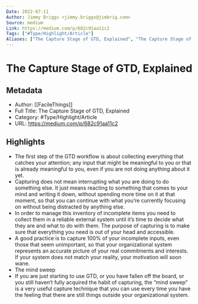 ```yaml
---
Date: 2022-07-11
Author: Jimmy Briggs <jimmy.briggs@jimbrig.com>
Source: medium
Link: https://medium.com/p/682c91aa11c2
Tags: ["#Type/Highlight/Article"]
Aliases: ["The Capture Stage of GTD, Explained", "The Capture Stage of GTD, Explained"]
---
```

# The Capture Stage of GTD, Explained

## Metadata
- Author: [[FacileThings]]
- Full Title: The Capture Stage of GTD, Explained
- Category: #Type/Highlight/Article
- URL: https://medium.com/p/682c91aa11c2

## Highlights
- The first step of the GTD workflow is about collecting everything that catches your attention; any input that might be meaningful to you or that is already meaningful to you, even if you are not doing anything about it yet.
- Capturing does not mean interrupting what you are doing to do something else. It just means reacting to something that comes to your mind and writing it down, without spending more time on it at that moment, so that you can continue with what you’re currently focusing on without being distracted by anything else.
- In order to manage this inventory of incomplete items you need to collect them in a reliable external system until it’s time to decide what they are and what to do with them. The purpose of capturing is to make sure that everything you need is out of your head and accessible.
- A good practice is to capture 100% of your incomplete inputs, even those that seem unimportant, so that your organizational system represents an accurate picture of your real commitments and interests. If your system does not match your reality, your motivation will soon wane.
- The mind sweep
- If you are just starting to use GTD, or you have fallen off the board, or you still haven’t fully acquired the habit of capturing, the “mind sweep” is a very useful capture technique that you can use every time you have the feeling that there are still things outside your organizational system.
